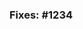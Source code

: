 <!--
    Please note that pull requests are accepted ONLY for approved
    issues. Specify the issue resolved by this PR below.
-->
### Fixes: #1234

<!--
    Please include a summary of the changes within this PR below.
-->

